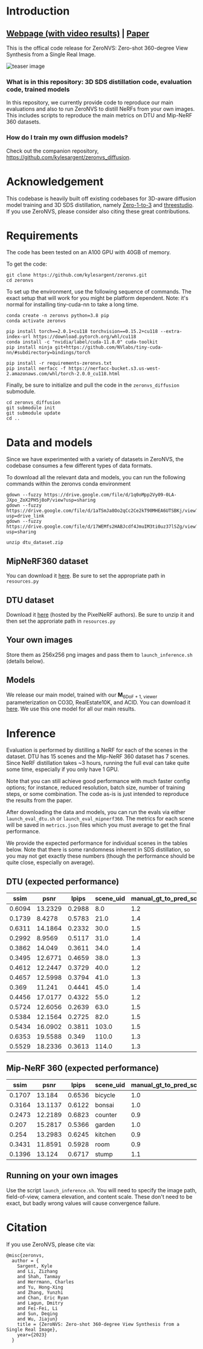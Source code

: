 # Introduction

## [Webpage (with video results)](https://kylesargent.github.io/zeronvs/) | [Paper](http://arxiv.org/abs/2310.17994)

This is the offical code release for ZeroNVS: Zero-shot 360-degree View Synthesis from a Single Real Image. 

![teaser image](zeronvs_teaser.png "ZeroNVS results.")

### What is in this repository: 3D SDS distillation code, evaluation code, trained models
In this repository, we currently provide code to reproduce our main evaluations and also to run ZeroNVS to distill NeRFs from your own images. This includes scripts to reproduce the main metrics on DTU and Mip-NeRF 360 datasets. 

### How do I train my own diffusion models?
Check out the companion repository, https://github.com/kylesargent/zeronvs_diffusion.

# Acknowledgement

This codebase is heavily built off existing codebases for 3D-aware diffusion model training and 3D SDS distillation, namely [Zero-1-to-3](https://github.com/cvlab-columbia/zero123) and [threestudio](https://github.com/threestudio-project/threestudio). If you use ZeroNVS, please consider also citing these great contributions.  

# Requirements
The code has been tested on an A100 GPU with 40GB of memory.

To get the code:
```
git clone https://github.com/kylesargent/zeronvs.git
cd zeronvs
```

To set up the environment, use the following sequence of commands. The exact setup that will work for you might be platform dependent. Note: it's normal for installing tiny-cuda-nn to take a long time.
<!-- export TCNN_CUDA_ARCHITECTURES=80 -->

```
conda create -n zeronvs python=3.8 pip
conda activate zeronvs

pip install torch==2.0.1+cu118 torchvision==0.15.2+cu118 --extra-index-url https://download.pytorch.org/whl/cu118
conda install -c "nvidia/label/cuda-11.8.0" cuda-toolkit
pip install ninja git+https://github.com/NVlabs/tiny-cuda-nn/#subdirectory=bindings/torch

pip install -r requirements-zeronvs.txt
pip install nerfacc -f https://nerfacc-bucket.s3.us-west-2.amazonaws.com/whl/torch-2.0.0_cu118.html
```

Finally, be sure to initialize and pull the code in the `zeronvs_diffusion` submodule.
```
cd zeronvs_diffusion
git submodule init
git submodule update
cd ..
```

# Data and models
Since we have experimented with a variety of datasets in ZeroNVS, the codebase consumes a few different types of data formats. 

To download all the relevant data and models, you can run the following commands within the zeronvs conda environment 
```
gdown --fuzzy https://drive.google.com/file/d/1q0oMpp2Vy09-0LA-JXpo_ZoX2PH5j8oP/view?usp=sharing
gdown --fuzzy https://drive.google.com/file/d/1aTSmJa8Oo2qCc2Ce2kT90MHEA6UTSBKj/view?usp=drive_link
gdown --fuzzy https://drive.google.com/file/d/17WEMfs2HABJcdf4JmuIM3ti0uz37lSZg/view?usp=sharing

unzip dtu_dataset.zip
```

## MipNeRF360 dataset
You can download it [here](https://drive.google.com/file/d/1q0oMpp2Vy09-0LA-JXpo_ZoX2PH5j8oP/view?usp=sharing). Be sure to set the appropriate path in `resources.py`

## DTU dataset
Download it [here](https://drive.google.com/file/d/1aTSmJa8Oo2qCc2Ce2kT90MHEA6UTSBKj/view?usp=drive_link) (hosted by the PixelNeRF authors). Be sure to unzip it and then set the approriate path in `resources.py`

## Your own images
Store them as 256x256 png images and pass them to `launch_inference.sh` (details below).

## Models
We release our main model, trained with our $\mathbf{M}_{\mathrm{6DoF+1,~viewer}}$ parameterization on CO3D, RealEstate10K, and ACID. You can download it [here](https://drive.google.com/file/d/17WEMfs2HABJcdf4JmuIM3ti0uz37lSZg/view?usp=sharing). We use this one model for all our main results.

# Inference
Evaluation is performed by distilling a NeRF for each of the scenes in the dataset. DTU has 15 scenes and the Mip-NeRF 360 dataset has 7 scenes. Since NeRF distillation takes ~3 hours, running the full eval can take quite some time, especially if you only have 1 GPU.

Note that you can still achieve good performance with much faster config options; for instance, reduced resolution, batch size, number of training steps, or some combination. The code as-is is just intended to reproduce the results from the paper.

After downloading the data and models, you can run the evals via either `launch_eval_dtu.sh` or `launch_eval_mipnerf360`. The metrics for each scene will be saved in `metrics.json` files which you must average to get the final performance. 

We provide the expected performance for individual scenes in the tables below. Note that there is some randomness inherent in SDS distillation, so you may not get exactly these numbers (though the performance should be quite close, especially on average).

## DTU (expected performance)
ssim | psnr | lpips | scene_uid | manual_gt_to_pred_scale
--- | --- | --- | --- | ---
0.6094 | 13.2329 | 0.2988 | 8.0 | 1.2
0.1739 | 8.4278 | 0.5783 | 21.0 | 1.4
0.6311 | 14.1864 | 0.2332 | 30.0 | 1.5
0.2992 | 8.9569 | 0.5117 | 31.0 | 1.4
0.3862 | 14.049 | 0.3611 | 34.0 | 1.4
0.3495 | 12.6771 | 0.4659 | 38.0 | 1.3
0.4612 | 12.2447 | 0.3729 | 40.0 | 1.2
0.4657 | 12.5998 | 0.3794 | 41.0 | 1.3
0.369 | 11.241 | 0.4441 | 45.0 | 1.4
0.4456 | 17.0177 | 0.4322 | 55.0 | 1.2
0.5724 | 12.6056 | 0.2639 | 63.0 | 1.5
0.5384 | 12.1564 | 0.2725 | 82.0 | 1.5
0.5434 | 16.0902 | 0.3811 | 103.0 | 1.5
0.6353 | 19.5588 | 0.349 | 110.0 | 1.3
0.5529 | 18.2336 | 0.3613 | 114.0 | 1.3

## Mip-NeRF 360 (expected performance)
ssim | psnr | lpips | scene_uid | manual_gt_to_pred_scale
--- | --- | --- | --- | ---
0.1707 | 13.184 | 0.6536 | bicycle | 1.0
0.3164 | 13.1137 | 0.6122 | bonsai | 1.0
0.2473 | 12.2189 | 0.6823 | counter | 0.9
0.207 | 15.2817 | 0.5366 | garden | 1.0
0.254 | 13.2983 | 0.6245 | kitchen | 0.9
0.3431 | 11.8591 | 0.5928 | room | 0.9
0.1396 | 13.124 | 0.6717 | stump | 1.1

## Running on your own images
Use the script `launch_inference.sh`. You will need to specify the image path, field-of-view, camera elevation, and content scale. These don't need to be exact, but badly wrong values will cause convergence failure.


# Citation
If you use ZeroNVS, please cite via:
```
@misc{zeronvs,
  author = {
    Sargent, Kyle
    and Li, Zizhang
    and Shah, Tanmay
    and Herrmann, Charles
    and Yu, Hong-Xing
    and Zhang, Yunzhi
    and Chan, Eric Ryan
    and Lagun, Dmitry
    and Fei-Fei, Li
    and Sun, Deqing
    and Wu, Jiajun}        
    title = {ZeroNVS: Zero-shot 360-degree View Synthesis from a Single Real Image},
    year={2023}
  }
```